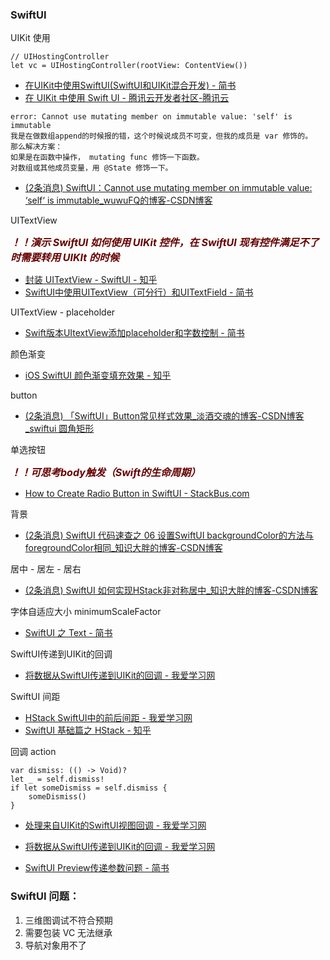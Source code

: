 ### SwiftUI

UIKit 使用 

~~~
// UIHostingController
let vc = UIHostingController(rootView: ContentView())
~~~

* [在UIKit中使用SwiftUI(SwiftUI和UIKit混合开发) - 简书](https://www.jianshu.com/p/65dc94908334)
* [在 UIKit 中使用 Swift UI - 腾讯云开发者社区-腾讯云](https://cloud.tencent.com/developer/article/1926204)

~~~
error: Cannot use mutating member on immutable value: 'self' is immutable
我是在做数组append的时候报的错，这个时候说成员不可变，但我的成员是 var 修饰的。
那么解决方案：
如果是在函数中操作， mutating func 修饰一下函数。
对数组或其他成员变量，用 @State 修饰一下。
~~~

* [(2条消息) SwiftUI：Cannot use mutating member on immutable value: ‘self‘ is immutable\_wuwuFQ的博客-CSDN博客](https://blog.csdn.net/wujakf/article/details/122193273)

UITextView

<font color="#660000" size="3">***！！演示 SwiftUI 如何使用 UIKit 控件，在 SwiftUI 现有控件满足不了时需要转用 UIKIt 的时候***</font>


* [封装 UITextView - SwiftUI - 知乎](https://zhuanlan.zhihu.com/p/351501464)
* [SwiftUI中使用UITextView（可分行）和UITextField - 简书](https://www.jianshu.com/p/0ada9cb8e199)

UITextView - placeholder

* [Swift版本UItextView添加placeholder和字数控制 - 简书](https://www.jianshu.com/p/c6d2fab6edc2)


颜色渐变

* [iOS SwiftUI 颜色渐变填充效果 - 知乎](https://zhuanlan.zhihu.com/p/107699391)

button

* [(2条消息) 「SwiftUI」Button常见样式效果\_淡酒交魂的博客-CSDN博客\_swiftui 圆角矩形](https://blog.csdn.net/danjiujiaohun/article/details/125435448)

单选按钮

<font color="#660000" size="3">***！！可思考body触发（Swift的生命周期）***</font>

* [How to Create Radio Button in SwiftUI - StackBus.com](https://stackbus.com/how-to-create-radio-button-in-swiftui/)

背景

* [(2条消息) SwiftUI 代码速查之 06 设置SwiftUI backgroundColor的方法与foregroundColor相同\_知识大胖的博客-CSDN博客](https://blog.csdn.net/iCloudEnd/article/details/116844696)

居中 - 居左 - 居右

* [(2条消息) SwiftUI 如何实现HStack非对称居中\_知识大胖的博客-CSDN博客](https://blog.csdn.net/iCloudEnd/article/details/106418220/)

字体自适应大小 minimumScaleFactor

* [SwiftUI 之 Text - 简书](https://www.jianshu.com/p/fbbb55a22fe8)

SwiftUI传递到UIKit的回调

* [将数据从SwiftUI传递到UIKit的回调 - 我爱学习网](https://www.5axxw.com/questions/content/t3ztnp)

SwiftUI 间距

* [HStack SwiftUI中的前后间距 - 我爱学习网](https://www.5axxw.com/questions/content/p5xwcv)
* [SwiftUI 基础篇之 HStack - 知乎](https://zhuanlan.zhihu.com/p/388332998)

回调 action

~~~
var dismiss: (() -> Void)?
let _ = self.dismiss!
if let someDismiss = self.dismiss {
    someDismiss()
}
~~~

* [处理来自UIKit的SwiftUI视图回调 - 我爱学习网](https://www.5axxw.com/questions/content/vcza0r)
* [将数据从SwiftUI传递到UIKit的回调 - 我爱学习网](https://www.5axxw.com/questions/content/t3ztnp)

* [SwiftUI Preview传递参数问题 - 简书](https://www.jianshu.com/p/bb4543246dc3)

### SwiftUI 问题：

1. 三维图调试不符合预期
2. 需要包装 VC 无法继承
3. 导航对象用不了